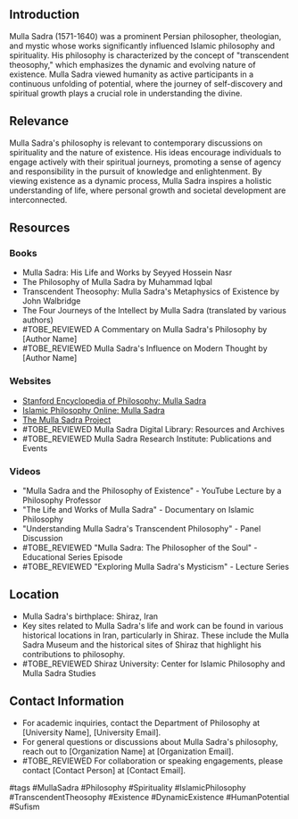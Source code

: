 ## Introduction
Mulla Sadra (1571-1640) was a prominent Persian philosopher, theologian, and mystic whose works significantly influenced Islamic philosophy and spirituality. His philosophy is characterized by the concept of "transcendent theosophy," which emphasizes the dynamic and evolving nature of existence. Mulla Sadra viewed humanity as active participants in a continuous unfolding of potential, where the journey of self-discovery and spiritual growth plays a crucial role in understanding the divine.

## Relevance
Mulla Sadra's philosophy is relevant to contemporary discussions on spirituality and the nature of existence. His ideas encourage individuals to engage actively with their spiritual journeys, promoting a sense of agency and responsibility in the pursuit of knowledge and enlightenment. By viewing existence as a dynamic process, Mulla Sadra inspires a holistic understanding of life, where personal growth and societal development are interconnected.

## Resources

### Books
- Mulla Sadra: His Life and Works by Seyyed Hossein Nasr
- The Philosophy of Mulla Sadra by Muhammad Iqbal
- Transcendent Theosophy: Mulla Sadra's Metaphysics of Existence by John Walbridge
- The Four Journeys of the Intellect by Mulla Sadra (translated by various authors)
- #TOBE_REVIEWED A Commentary on Mulla Sadra's Philosophy by [Author Name]
- #TOBE_REVIEWED Mulla Sadra's Influence on Modern Thought by [Author Name]

### Websites
- [Stanford Encyclopedia of Philosophy: Mulla Sadra](https://plato.stanford.edu/entries/mulla-sadra/)
- [Islamic Philosophy Online: Mulla Sadra](http://www.mullasadra.org/)
- [The Mulla Sadra Project](http://www.mullasadra.org/)
- #TOBE_REVIEWED Mulla Sadra Digital Library: Resources and Archives
- #TOBE_REVIEWED Mulla Sadra Research Institute: Publications and Events

### Videos
- "Mulla Sadra and the Philosophy of Existence" - YouTube Lecture by a Philosophy Professor
- "The Life and Works of Mulla Sadra" - Documentary on Islamic Philosophy
- "Understanding Mulla Sadra's Transcendent Philosophy" - Panel Discussion
- #TOBE_REVIEWED "Mulla Sadra: The Philosopher of the Soul" - Educational Series Episode
- #TOBE_REVIEWED "Exploring Mulla Sadra's Mysticism" - Lecture Series

## Location
- Mulla Sadra's birthplace: Shiraz, Iran
- Key sites related to Mulla Sadra's life and work can be found in various historical locations in Iran, particularly in Shiraz. These include the Mulla Sadra Museum and the historical sites of Shiraz that highlight his contributions to philosophy.
- #TOBE_REVIEWED Shiraz University: Center for Islamic Philosophy and Mulla Sadra Studies

## Contact Information
- For academic inquiries, contact the Department of Philosophy at [University Name], [University Email].
- For general questions or discussions about Mulla Sadra's philosophy, reach out to [Organization Name] at [Organization Email].
- #TOBE_REVIEWED For collaboration or speaking engagements, please contact [Contact Person] at [Contact Email].

#tags
#MullaSadra #Philosophy #Spirituality #IslamicPhilosophy #TranscendentTheosophy #Existence #DynamicExistence #HumanPotential #Sufism
